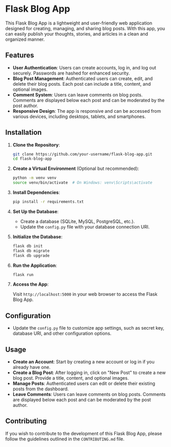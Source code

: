 # Flask Blog App

This Flask Blog App is a lightweight and user-friendly web application designed for creating, managing, and sharing blog posts. With this app, you can easily publish your thoughts, stories, and articles in a clean and organized manner.

## Features

- **User Authentication**: Users can create accounts, log in, and log out securely. Passwords are hashed for enhanced security.
- **Blog Post Management**: Authenticated users can create, edit, and delete their blog posts. Each post can include a title, content, and optional images.
- **Comment System**: Users can leave comments on blog posts. Comments are displayed below each post and can be moderated by the post author.
- **Responsive Design**: The app is responsive and can be accessed from various devices, including desktops, tablets, and smartphones.

## Installation

1. **Clone the Repository**:

   ```bash
   git clone https://github.com/your-username/flask-blog-app.git
   cd flask-blog-app
   ```

2. **Create a Virtual Environment** (Optional but recommended):

   ```bash
   python -m venv venv
   source venv/bin/activate  # On Windows: venv\Scripts\activate
   ```

3. **Install Dependencies**:

   ```bash
   pip install -r requirements.txt
   ```

4. **Set Up the Database**:

   - Create a database (SQLite, MySQL, PostgreSQL, etc.).
   - Update the `config.py` file with your database connection URI.

5. **Initialize the Database**:

   ```bash
   flask db init
   flask db migrate
   flask db upgrade
   ```

6. **Run the Application**:

   ```bash
   flask run
   ```

7. **Access the App**:

   Visit `http://localhost:5000` in your web browser to access the Flask Blog App.

## Configuration

- Update the `config.py` file to customize app settings, such as secret key, database URI, and other configuration options.

## Usage

- **Create an Account**: Start by creating a new account or log in if you already have one.
- **Create a Blog Post**: After logging in, click on "New Post" to create a new blog post. Provide a title, content, and optional images.
- **Manage Posts**: Authenticated users can edit or delete their existing posts from the dashboard.
- **Leave Comments**: Users can leave comments on blog posts. Comments are displayed below each post and can be moderated by the post author.

## Contributing

If you wish to contribute to the development of this Flask Blog App, please follow the guidelines outlined in the `CONTRIBUTING.md` file.
